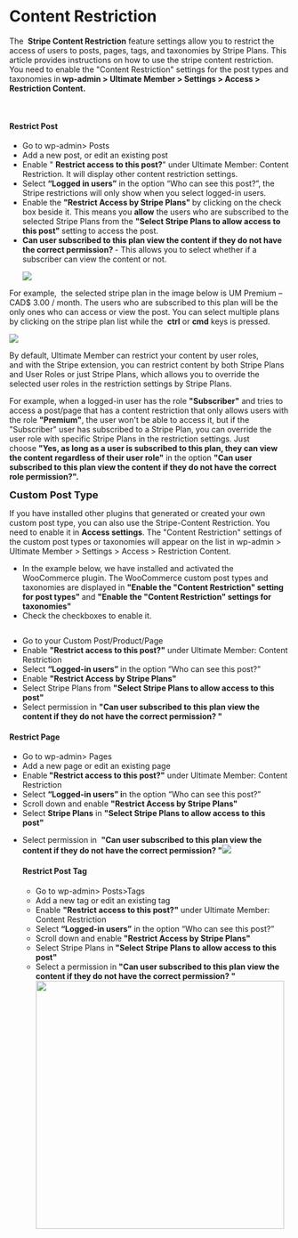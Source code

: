 # Content Restriction
<p>
	The&nbsp;
	<strong>Stripe Content Restriction</strong> feature settings allow you to restrict the access of users to posts, pages, tags, and taxonomies by Stripe Plans. This article provides instructions on how to use the stripe content restriction. You need to enable the "Content Restriction" settings for the post types and taxonomies in<strong>&nbsp;wp-admin &gt; Ultimate Member &gt; Settings &gt; Access &gt; Restriction Content.</strong></p><p>
	<img class="noBdr" src="https://s3.amazonaws.com/helpscout.net/docs/assets/561c96629033600a7a36d662/images/6441482337fd073d73d6d0cd/file-EjtGsP9Szi.png" alt="" style="display: block; margin: auto;"></p><h4><strong><br>
Restrict Post
<br>
</strong></h4><ul>
	
<li>Go to wp-admin&gt; Posts</li>	
<li>Add a new post, or edit an existing post&nbsp;</li>	
<li>Enable "
	<strong>Restrict access to this post?</strong>" under&nbsp;Ultimate Member: Content Restriction. It will display other content restriction settings.</li>	
<li>Select <strong>“Logged in users”</strong> in the option “Who can see this post?”, the Stripe restrictions will only show when you select logged-in users.</li>	
<li>Enable the&nbsp;<strong>"Restrict Access by Stripe Plans" </strong>by clicking on the check box beside it. This means you <strong>allow</strong> the users who are subscribed to the selected Stripe Plans from the&nbsp;<strong>"Select Stripe Plans to allow access to this post" </strong>setting<strong>&nbsp;</strong>to access the post.</li>	
<li><strong>Can user subscribed to this plan view the content if they do not have the correct permission? </strong>- This allows you to select whether if a subscriber can view the content or not.
	
<p>
		<img src="https://s3.amazonaws.com/helpscout.net/docs/assets/561c96629033600a7a36d662/images/650ae798302287021e634b39/file-m5xfpBQt0a.png">
	</p></li></ul><p>
	For example,&nbsp; the selected stripe plan in the image below is&nbsp;UM Premium – CAD$ 3.00 / month. The users who are subscribed to this plan will be the only ones who can access or view the post. You can select multiple plans by clicking&nbsp;on the stripe plan list while the&nbsp;
	<strong style="background-color: initial;">ctrl</strong>&nbsp;or <strong style="background-color: initial;">cmd</strong> keys is pressed.</p><p>
	<img class="noBdr" src="https://s3.amazonaws.com/helpscout.net/docs/assets/561c96629033600a7a36d662/images/650ae8d88a815002c99863ab/file-n87hHQJKmM.png"></p><p>
	By default, Ultimate Member can restrict your content by user roles, and&nbsp;with the Stripe extension, you can restrict content by both Stripe Plans and User Roles or just Stripe Plans, which&nbsp;allows you to override the selected user roles in the restriction settings by Stripe Plans.&nbsp;</p><p>
	For example, when a logged-in user has the role 
	<strong>"Subscriber"</strong> and tries to access a post/page that has a&nbsp;content restriction that only allows users with the role <strong>"Premium"</strong>, the user won't be able to access it, but if the "Subscriber" user has subscribed to a Stripe Plan, you can override the user role with specific Stripe Plans in the restriction settings. Just choose&nbsp;<strong>"</strong><strong>Yes, as long as a user is subscribed to this plan, they can view the content regardless of their user role"</strong>&nbsp;in the option&nbsp;<strong>"Can user subscribed to this plan view the content if they do not have the correct role permission?".</strong></p><p>
	<strong style="background-color: initial; font-family: inherit; font-size: 18px;">Custom Post Type</strong></p><p>
	If you have installed other plugins that generated or created your own custom post type, you can also use the Stripe-Content Restriction. You need to enable it in 
	<strong>Access settings</strong>.&nbsp;The "Content Restriction" settings of the custom post types or taxonomies&nbsp;will appear on the list in wp-admin &gt; Ultimate Member &gt; Settings &gt; Access &gt; Restriction Content.</p><ul>
	
<li>In the example below, we have installed and activated the WooCommerce plugin. The WooCommerce custom post types and taxonomies are displayed in <strong>"Enable the "Content Restriction" setting for post types" </strong>and <strong>"Enable the "Content Restriction" settings for taxonomies"</strong></li>	
<li>Check the checkboxes to enable it.<br>
	
<p>
		<img class="noBdr" src="https://s3.amazonaws.com/helpscout.net/docs/assets/561c96629033600a7a36d662/images/6446952b35387a4818397414/file-2t7FZM07rW.png" alt="" style="display: block; margin: auto;">
	</p></li>	
<li>Go to your Custom Post/Product/Page</li>	
<li>Enable&nbsp;<strong>"Restrict access to this post?"</strong>&nbsp;under Ultimate Member: Content Restriction</li>	
<li>Select&nbsp;<strong>“Logged-in users”&nbsp;</strong>in the option “Who can see this post?”</li>	
<li>Enable&nbsp;<strong>"Restrict Access by Stripe Plans"</strong></li>	
<li>Select&nbsp;Stripe Plans&nbsp;from&nbsp;<strong>"Select Stripe Plans to allow access to this post"&nbsp;</strong></li>	
<li>Select permission in <strong>"Can user subscribed to this plan view the content if they do not have the correct permission? "</strong><strong><br>
	<img class="noBdr" src="https://s3.amazonaws.com/helpscout.net/docs/assets/561c96629033600a7a36d662/images/6477605641346a1a0924600e/file-uiPXkCzhcm.png" alt="" style="display: block; margin: auto;"></strong></li></ul><h4><strong>Restrict Page</strong><strong><br>
</strong></h4><ul>
	
<li>Go to wp-admin&gt; Pages</li>	
<li>Add a new page or edit an existing page</li>	
<li>Enable<strong> "Restrict access to this post?"</strong> under Ultimate Member: Content Restriction</li>	
<li>Select&nbsp;<strong>“Logged-in users”&nbsp;i</strong>n the option “Who can see this post?”</li>	
<li>Scroll down and enable&nbsp;<strong>"Restrict Access by Stripe Plans"</strong></li>	
<li>Select&nbsp;<strong>Stripe Plans</strong> in <strong>"Select Stripe Plans to allow access to this post"</strong>&nbsp;&nbsp;</li>	
<li>
	
<p>
		Select permission in&nbsp;
		<strong>"Can user subscribed to this plan view the content if they do not have the correct permission? "<img src="https://s3.amazonaws.com/helpscout.net/docs/assets/561c96629033600a7a36d662/images/650ae798302287021e634b39/file-m5xfpBQt0a.png"></strong>
	</p><p>
		<strong></strong>
	</p><h4>Restrict Post Tag</h4><p>
		<strong>
		</strong>
	</p><ul>
		
<li>Go to wp-admin&gt; Posts&gt;Tags</li>		
<li>Add a new tag or edit an existing tag</li>		
<li>Enable&nbsp;<strong>"Restrict access to this post?"</strong>&nbsp;under Ultimate Member: Content Restriction</li>		
<li>Select&nbsp;<strong>“Logged-in users”</strong>&nbsp;in the option “Who can see this post?”</li>		
<li>Scroll down and enable<strong>&nbsp;"Restrict Access by Stripe Plans"</strong></li>		
<li>Select&nbsp;Stripe Plans&nbsp;in<strong>&nbsp;"Select Stripe Plans to allow access to this post"&nbsp;&nbsp;</strong></li>		
<li>Select a permission in&nbsp;<strong>"Can user subscribed to this plan view the content if they do not have the correct permission? "<br>
		<img class="noBdr" src="https://s3.amazonaws.com/helpscout.net/docs/assets/561c96629033600a7a36d662/images/650aeacf8a815002c99863ac/file-dvrwpEYtdG.png" style="width: 446px;"><br>
		</strong></li>	</ul></li></ul>
